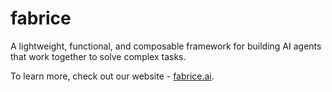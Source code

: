 # fabrice

A lightweight, functional, and composable framework for building AI agents that work together to solve complex tasks.

To learn more, check out our website - [fabrice.ai](https://fabrice.ai).

